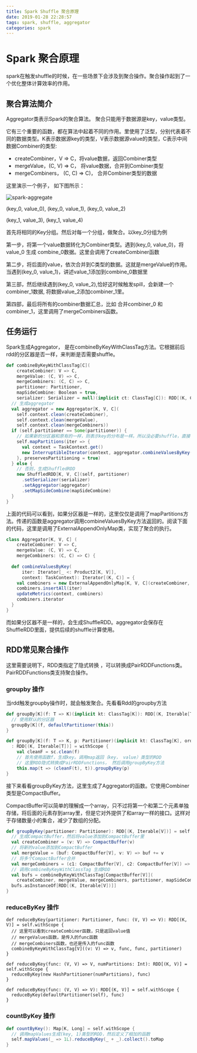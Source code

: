 ```yaml
---
title: Spark Shuffle 聚合原理
date: 2019-01-28 22:28:57
tags: spark, shuffle, aggregator
categories: spark
---
```


# Spark 聚合原理

spark在触发shuffle的时候，在一些场景下会涉及到聚合操作。聚合操作起到了一个优化整体计算效率的作用。

## 聚合算法简介

Aggregator类表示Spark的聚合算法。 聚合只能用于数据源是key，value类型。

它有三个重要的函数，都在算法中起着不同的作用。里使用了泛型，分别代表着不同的数据类型。K表示数据源key的类型，V表示数据源value的类型，C表示中间数据Combiner的类型:

- createCombiner，V => C，将value数据，返回Combiner类型
- mergeValue，(C, V) => C， 将value数据，合并到Combiner类型
- mergeCombiners， (C, C) => C)， 合并Combiner类型的数据

这里演示一个例子， 如下图所示：

![spark-aggregate](spark-aggregate.svg)

 (key_0, value_0), 	(key_0, value_1), 	(key_0, value_2)

(key_1, value_3),	(key_1, value_4)

首先将相同的Key分组。然后对每一个分组，做聚合。以key_0分组为例

第一步，将第一个value数据转化为Combiner类型。遇到(key_0, value_0)，将value_0 生成 combine_0数据。这里会调用了createCombiner函数

第二步，将后面的value，依次合并到C类型的数据。这就是mergeValue的作用。当遇到(key_0, value_1)，讲述value_1添加到combine_0数据里

第三部，然后继续遇到(key_0, value_2),恰好这时候触发spill，会新建一个combiner_1数据, 将数据value_2添加combiner_1里。

第四部，最后将所有的combiner数据汇总，比如 合并combiner_0 和 combiner_1，这里调用了mergeCombiners函数。

 

## 任务运行

Spark生成Aggregator， 是在combineByKeyWithClassTag方法。它根据前后rdd的分区器是否一样，来判断是否需要shuffle。

```scala
def combineByKeyWithClassTag[C](
    createCombiner: V => C,
    mergeValue: (C, V) => C,
    mergeCombiners: (C, C) => C,
    partitioner: Partitioner,
    mapSideCombine: Boolean = true,
    serializer: Serializer = null)(implicit ct: ClassTag[C]): RDD[(K, C)] = self.withScope {
  // 生成aggregator
  val aggregator = new Aggregator[K, V, C](
    self.context.clean(createCombiner),
    self.context.clean(mergeValue),
    self.context.clean(mergeCombiners))
  if (self.partitioner == Some(partitioner)) {
    // 如果新的分区器和原有的一样，则表示key的分布是一样。所以没必要shuffle，直接调用mapPartitions
    self.mapPartitions(iter => {
      val context = TaskContext.get()
      new InterruptibleIterator(context, aggregator.combineValuesByKey(iter, context))
    }, preservesPartitioning = true)
  } else {
    // 否则，生成ShuffledRDD
    new ShuffledRDD[K, V, C](self, partitioner)
      .setSerializer(serializer)
      .setAggregator(aggregator)
      .setMapSideCombine(mapSideCombine)
  }
}
```

上面的代码可以看到，如果分区器是一样的，这里仅仅是调用了mapPartitions方法。传递的函数是aggregator调用combineValuesByKey方法返回的。阅读下面的代码，这里是调用了ExternalAppendOnlyMap类，实现了聚合的执行。

```scala
class Aggregator[K, V, C] (
    createCombiner: V => C,
    mergeValue: (C, V) => C,
    mergeCombiners: (C, C) => C) {
    
  def combineValuesByKey(
      iter: Iterator[_ <: Product2[K, V]],
      context: TaskContext): Iterator[(K, C)] = {
    val combiners = new ExternalAppendOnlyMap[K, V, C](createCombiner, mergeValue, mergeCombiners)
    combiners.insertAll(iter)
    updateMetrics(context, combiners)
    combiners.iterator
  }
}
```



而如果分区器不是一样的，会生成ShuffleRDD。aggregator会保存在ShuffleRDD里面，提供后续的shuffle计算使用。



## RDD常见聚合操作

这里需要说明下，RDD类指定了隐式转换 ，可以转换成PairRDDFunctions类。PairRDDFunctions类支持聚合操作。

### groupby 操作

当rdd触发groupby操作时，就会触发聚合。先看看Rdd的groupby方法

```scala
def groupBy[K](f: T => K)(implicit kt: ClassTag[K]): RDD[(K, Iterable[T])] = withScope {
  // 使用默认的分区器
  groupBy[K](f, defaultPartitioner(this))
}

def groupBy[K](f: T => K, p: Partitioner)(implicit kt: ClassTag[K], ord: Ordering[K] = null)
  : RDD[(K, Iterable[T])] = withScope {
    val cleanF = sc.clean(f)
    // 首先使用函数f，生成key。调用map返回（key， value）类型的RDD
    // 这里RDD隐式转换成PairRDDFunctions， 然后调用groupByKey方法
    this.map(t => (cleanF(t), t)).groupByKey(p)
}
```

接下来看看groupByKey方法，这里生成了Aggregator的函数。它使用Combiner类型是CompactBuffer。

CompactBuffer可以简单的理解成一个array，只不过将第一个和第二个元素单独存储，将后面的元素存到array里，但是它对外提供了和array一样的接口。这样对于存储数量小的集合，减少了数组的分配。

```scala
def groupByKey(partitioner: Partitioner): RDD[(K, Iterable[V])] = self.withScope {
  // 生成CompactBuffer，然后将value添加到CompactBuffer里
  val createCombiner = (v: V) => CompactBuffer(v)
  // 将新的value添加到CompactBuffer
  val mergeValue = (buf: CompactBuffer[V], v: V) => buf += v
  // 将多个CompactBuffer合并
  val mergeCombiners = (c1: CompactBuffer[V], c2: CompactBuffer[V]) => c1 ++= c2
  // 调用combineByKeyWithClassTag 生成RDD
  val bufs = combineByKeyWithClassTag[CompactBuffer[V]](
    createCombiner, mergeValue, mergeCombiners, partitioner, mapSideCombine = false)
  bufs.asInstanceOf[RDD[(K, Iterable[V])]]
}
```



### reduceByKey 操作

```
def reduceByKey(partitioner: Partitioner, func: (V, V) => V): RDD[(K, V)] = self.withScope {
  // 这里可以看到createCombiner函数，只是返回value值
  // mergeValues函数，是传入的func函数
  // mergeCombiners函数，也还是传入的func函数
  combineByKeyWithClassTag[V]((v: V) => v, func, func, partitioner)
}
 
def reduceByKey(func: (V, V) => V, numPartitions: Int): RDD[(K, V)] = self.withScope {
  reduceByKey(new HashPartitioner(numPartitions), func)
}

def reduceByKey(func: (V, V) => V): RDD[(K, V)] = self.withScope {
  reduceByKey(defaultPartitioner(self), func)
}
```



### countByKey 操作

```scala
def countByKey(): Map[K, Long] = self.withScope {
  // 调用mapValues生成(key, 1)类型的RDD，然后定义了相加的函数
  self.mapValues(_ => 1L).reduceByKey(_ + _).collect().toMap
}
```

